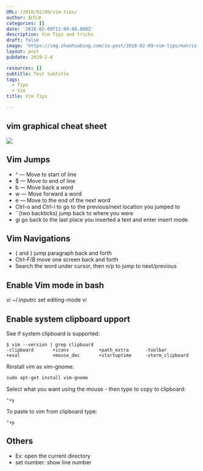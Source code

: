 ```yaml
---
URL: /2018/02/09/vim-tips/
author: 赵化冰
categories: []
date: '2018-02-09T11:00:00.000Z'
description: Vim Tips and tricks
draft: false
image: 'https://img.zhaohuabing.com/in-post/2018-02-09-vim-tips/matrix.jpg'
layout: post
pubdate: 2019-2-4

resources: []
subtitle: Test Subtitle
tags:
  - Tips
  - Vim
title: Vim Tips

---
```


## vim graphical cheat sheet
![](/https://img.zhaohuabing.com/in-post/2018-02-09-vim-tips/vi-vim-cheat-sheet.svg)
<!--more-->
## Vim Jumps

* ^ — Move to start of line
* $ — Move to end of line
* b — Move back a word
* w — Move forward a word
* e — Move to the end of the next word
* Ctrl-o and Ctrl-i to go to the previous/next location you jumped to
* ``(two backticks) jump back to where you were
* gi go back to the last place you inserted a text and enter insert mode

## Vim Navigations

* { and } jump paragraph back and forth
* Ctrl-F/B move one screen back and forth
* Search the word under cursor, then n/p to jump to next/previous 


## Enable Vim mode in bash
vi ~/.inputrc
set editing-mode vi

## Enable system clipboard upport

See if system clipboard is supported:     
```
$ vim --version | grep clipboard
-clipboard       +iconv           +path_extra      -toolbar
+eval            +mouse_dec       +startuptime     -xterm_clipboard
```

Rinstall vim as vim-gnome:   
```
sudo apt-get install vim-gnome
```
Select what you want using the mouse - then type to copy to clipboard:  
```
"+y
```

To paste to vim from clipboard type:  
```
"+p
```
## Others
* Ex: open the current directory
* set number: show line number
